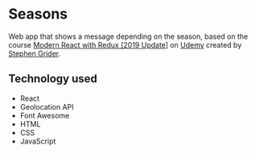 # Seasons

Web app that shows a message depending on the season, based on the course [Modern React with Redux [2019 Update]](https://www.udemy.com/react-redux/) on [Udemy](https://www.udemy.com/) created by [Stephen Grider](https://github.com/StephenGrider).

## Technology used

- React
- Geolocation API
- Font Awesome
- HTML
- CSS
- JavaScript
